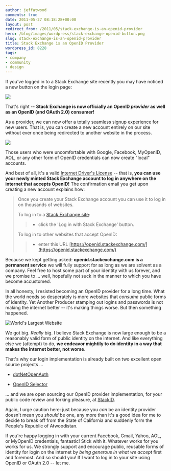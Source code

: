 ```yaml
---
author: jeffatwood
comments: true
date: 2011-05-27 08:18:28+00:00
layout: post
redirect_from: /2011/05/stack-exchange-is-an-openid-provider
hero: /blog/images/wordpress/stack-exchange-openid-button.png
slug: stack-exchange-is-an-openid-provider
title: Stack Exchange is an OpenID Provider
wordpress_id: 8228
tags:
- company
- community
- design
---
```


If you've logged in to a Stack Exchange site recently you may have noticed a new button on the login page:

![](/blog/images/wordpress/stack-exchange-openid-button.png)

That's right -- **Stack Exchange is now officially an OpenID _provider_ as well as an OpenID (and OAuth 2.0) consumer!**

As a provider, we can now offer a totally seamless signup experience for new users. That is, you can create a new account entirely on our site without ever once being redirected to another website in the process.

![](/blog/images/wordpress/stack-exchange-openid-create-account.png)

Those users who were uncomfortable with Google, Facebook, MyOpenID, AOL, or any other form of OpenID credentials can now create "local" accounts.

And best of all, it's a valid [Internet Driver's License](http://www.codinghorror.com/blog/2010/11/your-internet-drivers-license.html) -- that is, **you can use your newly minted Stack Exchange account to log in anywhere on the internet that accepts OpenID!** The confirmation email you get upon creating a new account explains how:



<blockquote>
  Once you create your Stack Exchange account you can use it to log in on thousands of websites.
  
  To log in to a [Stack Exchange site](http://stackexchange.com/sites):
  
  
> 
> 
  
>   * click the 'Log in with Stack Exchange' button.
> 
  
  
  To log in to other websites that accept OpenID:
  
  
  
>   * enter this URL [https://openid.stackexchange.com/](https://openid.stackexchange.com/)
> 
  
</blockquote>



Because we kept getting asked: **openid.stackexchange.com is a permanent service** we will fully support for as long as we are solvent as a company. Feel free to host some part of your identity with us forever, and we promise to ... well, hopefully not suck in the manner to which you have become accustomed.

In all honesty, I resisted becoming an OpenID provider for a long time. What the world needs so desperately is more websites that _consume_ public forms of identity. Yet Another Producer stamping out logins and passwords is not making the internet better -- it's making things worse. But then something happened.

![World's Largest Website](/blog/images/wordpress/Website-Billboard-R_jpg_600x345_crop-smart_upscale_q85.jpg)

We got big. _Really_ big. I believe Stack Exchange is now large enough to be a reasonably valid form of public identity on the internet. And like everything else we (attempt) to do, **we endeavor mightily to do identity in a way that makes the internet better, not worse.**

That's why our login implementation is already built on two excellent open source projects …





  * [dotNetOpenAuth](http://www.dotnetopenauth.net/)

  * [OpenID Selector](http://code.google.com/p/openid-selector/)


… and we are open sourcing our OpenID provider implementation, for your public code review and forking pleasure, at [StackID](https://code.google.com/p/stackid/).

Again, I urge caution here: just because you _can_ be an identity provider doesn't mean you _should_ be one, any more than it's a good idea for me to decide to break off from the State of California and suddenly form the People's Republic of Atwoodistan.

If you're happy logging in with your current Facebook, Gmail, Yahoo, AOL, or MyOpenID credentials, fantastic! Stick with it. Whatever works for you works for us. We strongly support and encourage public, reusable forms of identity for login on the internet by _being generous in what we accept_ first and foremost. And so should you! If I want to log in to your site using OpenID or OAuth 2.0 -- let me.

